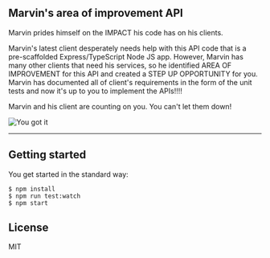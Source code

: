 ## Marvin's area of improvement API

Marvin prides himself on the IMPACT his code has on his clients.

Marvin's latest client desperately needs  help with this API code that is a pre-scaffolded Express/TypeScript Node JS app.
However, Marvin has many other clients that need his services, so he identified AREA OF IMPROVEMENT for this API and created a STEP UP OPPORTUNITY for you.
Marvin has documented all of client's requirements in the form of the unit tests and now it's up to you to implement the APIs!!!!

Marvin and his client are counting on you. You can't let them down!

![You got it](https://thumbs.gfycat.com/FirsthandWeepyAzurewingedmagpie-max-1mb.gif)

----

## Getting started

You get started in the standard way:

```
$ npm install
$ npm run test:watch
$ npm start
```

## License

MIT
